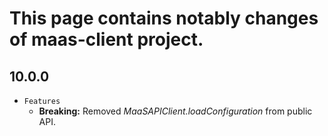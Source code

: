 # This page contains notably changes of maas-client project.

## 10.0.0
* `Features`
  - **Breaking:** Removed _MaaSAPIClient.loadConfiguration_ from public API.
